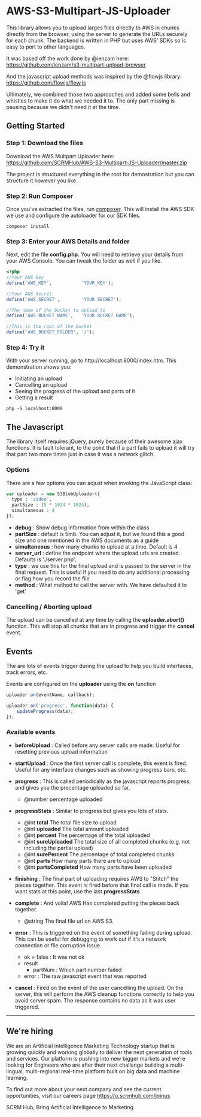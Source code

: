 # AWS-S3-Multipart-JS-Uploader
This library allows you to upload larges files directly to AWS in chunks directly from the browser, using the server to generate the URLs securely for each chunk. The backend is written in PHP but uses AWS' SDKs so is easy to port to other languages.

It was based off the work done by @ienzam here: 
https://github.com/ienzam/s3-multipart-upload-browser

And the javascript upload methods was inspired by the @flowjs library:
https://github.com/flowjs/flow.js

Ultimately, we combined those two approaches and added some bells and whistles to make it do what we needed it to. The only part missing is pausing because we didn't need it at the time.


## Getting Started ###

### Step 1: Download the files ###
Download the AWS Multpart Uploader here:
https://github.com/SCRMHub/AWS-S3-Multipart-JS-Uploader/master.zip

The project is structured everything in the root for demostration but you can structure it however you like.

### Step 2: Run Composer ###
Once you've extracted the files, run [composer](https://getcomposer.org/doc/00-intro.md#installation-linux-unix-osx). This will install the AWS SDK we use and configure the autoloader for our SDK files.
```shell
composer install
```

### Step 3: Enter your AWS Details and folder ###
Next, edit the file **config.php**. You will need to retrieve your details from your AWS Console. You can tweak the folder as well if you like.

```php
<?php
//Your AWS key
define('AWS_KEY',           'YOUR_KEY');

//Your AWS Secret
define('AWS_SECRET',        'YOUR SECRET');

//The name of the bucket to upload to
define('AWS_BUCKET_NAME',   'YOUR BUCKET NAME');

//This is the root of the bucket
define('AWS_BUCKET_FOLDER', '/');
```

### Step 4: Try it ###
With your server running, go to http://localhost:8000/index.htm.
This demonstration shows you:
- Initiating an upload
- Cancelling an upload
- Seeing the progress of the upload and parts of it
- Getting a result

```shell
php -S localhost:8000
```

## The Javascript ##
The library itself requires jQuery, purely because of their awesome ajax functions. It is fault tolerant, to the point that if a part fails to upload it will try that part two more times just in case it was a network glitch.

### Options ##
There are a few options you can adjust when invoking the JavaScript class:
```php
var uploader = new S3BlobUploader({
  type : 'video',
  partSize : (5 * 1024 * 1024),
  simultaneous : 4
});
```

- **debug**         : Show debug information from within the class
- **partSize**      : default is 5mb. You can adjust it, but we found this a good size and one mentioned in the AWS documents as a guide
- **simultaneous**  : how many chunks to upload at a time. Default is 4
- **server_url**    : define the endpoint where the upload urls are created. Defaults is './server.php',
- **type**          : we use this for the final upload and is passed to the server in the final request. This is useful if you need to do any additional processing or flag how you record the file
- **method**        : What method to call the server with. We have defaulted it to 'get'

### Cancelling / Aborting upload ###
The upload can be cancelled at any time by calling the **uploader.abort()** function. This will stop all chunks that are in progress and trigger the **cancel** event.


## Events ##
The are lots of events trigger during the upload to help you build interfaces, track errors, etc.

Events are configured on the **uploader** using the **on** function
```javascript
uploader.on(eventName, callback);

uploader.on('progress', function(data) {
    updateProgress(data);
});
```

### Available events ###
- **beforeUpload** : Called before any server calls are made.
Useful for resetting previous upload information

- **startUpload** : Once the first server call is complete, this event is fired.
Useful for any interface changes such as showing progress bars, etc.

- **progress** : This is called periodically as the javascript reports progress, and gives you the precentage uploaded so far.
  - @number percentage uploaded

- **progressStats** : Similar to progress but gives you lots of stats.
  - @int **total**          The total file size to upload
  - @int **uploaded**       The total amount uploaded
  - @int **percent**        The percentage of the total uploaded
  - @int **sureUploaded**   The total size of all completed chunks (e.g. not including the partial upload)
  - @int **surePercent**    The percentage of total completed chunks
  - @int **parts**          How many parts there are to upload
  - @int **partsCompleted** How many parts have been uploaded

- **finishing** : The final part of uploading requires AWS to "Stitch" the pieces together. This event is fired before that final call is made. If you want stats at this point, use the last **progressStats**

- **complete** : And voila! AWS Has completed putting the pieces back together.
  - @string The final file url on AWS S3.

- **error** : This is triggered on the event of something failing during upload. This can be useful for debugging to work out if it's a network connection or file corruption issue.
  - ok = false : It was not ok
  - result
    - partNum : Which part number failed
  - error : The raw javascript event that was reported

- **cancel** : Fired on the event of the user cancelling the upload. On the server, this will perform the AWS cleanup functions correctly to help you avoid server spam. The response contains no data as it was user triggered.


---
## We're hiring ##
We are an Artificial intelligence Marketing Technology startup that is growing quickly and working globally to deliver the next generation of tools and services. Our platform is pushing into new bigger markets and we’re looking for Engineers who are after their next challenge building a multi-lingual, multi-regional real-time platform built on big data and machine learning.

To find out more about your next company and see the current opportunities, visit our careers page
https://u.scrmhub.com/joinus

SCRM Hub, Bring Artificial Intelligence to Marketing
